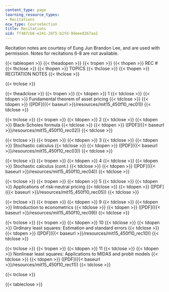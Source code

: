```yaml
---
content_type: page
learning_resource_types:
- Recitations
ocw_type: CourseSection
title: Recitations
uid: ff487cb6-e241-28f5-b2fd-9deee8367aa1
---
```


Recitation notes are courtesy of Eung Jun Brandon Lee, and are used with permission. Notes for recitations 6-8 are not available.

{{< tableopen >}}
{{< theadopen >}}
{{< tropen >}}
{{< thopen >}}
REC #
{{< thclose >}}
{{< thopen >}}
TOPICS
{{< thclose >}}
{{< thopen >}}
RECITATION NOTES
{{< thclose >}}

{{< trclose >}}

{{< theadclose >}}
{{< tropen >}}
{{< tdopen >}}
1
{{< tdclose >}}
{{< tdopen >}}
Fundamental theorem of asset pricing
{{< tdclose >}}
{{< tdopen >}}
([PDF]({{< baseurl >}}/resources/mit15_450f10_rec01))
{{< tdclose >}}

{{< trclose >}}
{{< tropen >}}
{{< tdopen >}}
2
{{< tdclose >}}
{{< tdopen >}}
Black-Scholes formula
{{< tdclose >}}
{{< tdopen >}}
([PDF]({{< baseurl >}}/resources/mit15_450f10_rec02))
{{< tdclose >}}

{{< trclose >}}
{{< tropen >}}
{{< tdopen >}}
3
{{< tdclose >}}
{{< tdopen >}}
Stochastic calculus
{{< tdclose >}}
{{< tdopen >}}
([PDF]({{< baseurl >}}/resources/mit15_450f10_rec03))
{{< tdclose >}}

{{< trclose >}}
{{< tropen >}}
{{< tdopen >}}
4
{{< tdclose >}}
{{< tdopen >}}
Stochastic calculus (cont.)
{{< tdclose >}}
{{< tdopen >}}
([PDF]({{< baseurl >}}/resources/mit15_450f10_rec04))
{{< tdclose >}}

{{< trclose >}}
{{< tropen >}}
{{< tdopen >}}
5
{{< tdclose >}}
{{< tdopen >}}
Applications of risk-neutral pricing
{{< tdclose >}}
{{< tdopen >}}
([PDF]({{< baseurl >}}/resources/mit15_450f10_rec05))
{{< tdclose >}}

{{< trclose >}}
{{< tropen >}}
{{< tdopen >}}
9
{{< tdclose >}}
{{< tdopen >}}
Introduction to econometrics
{{< tdclose >}}
{{< tdopen >}}
([PDF]({{< baseurl >}}/resources/mit15_450f10_rec09))
{{< tdclose >}}

{{< trclose >}}
{{< tropen >}}
{{< tdopen >}}
10
{{< tdclose >}}
{{< tdopen >}}
Ordinary least squares: Estimation and standard errors
{{< tdclose >}}
{{< tdopen >}}
([PDF]({{< baseurl >}}/resources/mit15_450f10_rec10))
{{< tdclose >}}

{{< trclose >}}
{{< tropen >}}
{{< tdopen >}}
11
{{< tdclose >}}
{{< tdopen >}}
Nonlinear least squares: Applications to MIDAS and probit models
{{< tdclose >}}
{{< tdopen >}}
([PDF]({{< baseurl >}}/resources/mit15_450f10_rec11))
{{< tdclose >}}

{{< trclose >}}

{{< tableclose >}}